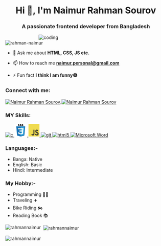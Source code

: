 <!-- This is the heading section -->
<h1 align="center">Hi 👋, I'm Naimur Rahman Sourov</h1>
<h3 align="center">A passionate frontend developer from Bangladesh</h3>

<img align="right" alt="coding" width="400" src="https://user-images.githubusercontent.com/55389276/140866485-8fb1c876-9a8f-4d6a-98dc-08c4981eaf70.gif">

<p align="left"> <img src="https://komarev.com/ghpvc/?username=rahmannaimur&label=Profile%20views&color=0e75b6&style=flat" alt="rahman-naimur" /> </p>

- 💬 Ask me about **HTML, CSS, JS etc.**

- 📫 How to reach me **naimur.personal@gmail.com**

- ⚡ Fun fact **I think I am funny😅**

<h3 align="left">Connect with me:</h3>
<p align="left">
    <a href="https://fb.com/rahman.naiimur" target="_blank">
        <img align="center" src="https://raw.githubusercontent.com/rahuldkjain/github-profile-readme-generator/master/src/images/icons/Social/facebook.svg" alt="Naimur Rahman Sourov" height="30" width="40" />
    </a>
    <a href="https://www.linkedin.com/in/rahman-naimur/" target="_blank">
        <img align="center" src="https://www.svgrepo.com/show/448234/linkedin.svg" alt="Naimur Rahman Sourov" height="40" width="40" />
    </a>
</p>
<!--Skill section-->
<h3 align="left">MY Skills:</h3>

<p align="left">

    
<a href="https://www.cprogramming.com/" target="_blank" rel="noreferrer">
         <img src="https://upload.wikimedia.org/wikipedia/commons/6/61/HTML5_logo_and_wordmark.svg" alt="c" width="40" height="40"/> 
    </a>
    
<a href="https://www.w3schools.com/css/" target="_blank" rel="noreferrer">
        <img src="https://raw.githubusercontent.com/devicons/devicon/master/icons/css3/css3-original-wordmark.svg" alt="cplusplus" width="40" height="40"/>
    </a>
    
    
<a href="https://developer.mozilla.org/en-US/docs/Web/JavaScript" target="_blank" rel="noreferrer">
        <img src="https://raw.githubusercontent.com/devicons/devicon/master/icons/javascript/javascript-original.svg" alt="javascript" width="35" height="40"/>
    </a>
    
    
<a href="https://git-scm.com/" target="_blank" rel="noreferrer">
        <img src="https://www.vectorlogo.zone/logos/git-scm/git-scm-icon.svg" alt="git" width="40" height="40"/>
    </a>
    
 <a href="https://www.w3.org/html/" target="_blank" rel="noreferrer">
        <img src="https://upload.wikimedia.org/wikipedia/commons/1/19/C_Logo.png" alt="html5" width="37" height="40"/>
    </a>
    
<a href="https://www.microsoft.com/en-us/microsoft-365/word" target="_blank">
                <img src="https://upload.wikimedia.org/wikipedia/commons/f/fd/Microsoft_Office_Word_%282019%E2%80%93present%29.svg" alt="Microsoft Word" height="40" 
    width="40" />
            </a>

</p>
<!--language Section-->
<h3 align="left">Languages:-</h3>
    <ul>
        <li>Banga: Native</li>
        <li>English: Basic</li>
        <li>Hindi: Intermediate</li>
    </ul>
<!--My Hobbies-->
<h3 align="left">My Hobby:-</h3>
    <ul>
        <li>Programming 👨‍💻</li>
        <li>Traveling ✈️</li>
        <li>Bike Riding 🏍️</li>
        <li>Reading Book 📚</li>
    </ul>


<p>
    <img align="left" src="https://github-readme-stats.vercel.app/api/top-langs?username=rahman-naimur&show_icons=true&locale=en&layout=compact" alt="rahmannaimur" />
</p>

<p>&nbsp;
    <img align="center" src="https://github-readme-stats.vercel.app/api?username=rahman-naimur&show_icons=true&locale=en" alt="rahmannaimur" />
</p>

<p>
    <img align="center" src="https://github-readme-streak-stats.herokuapp.com/?user=rahman-naimur&" alt="rahmannaimur" />
</p>
